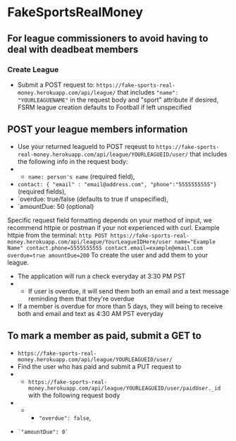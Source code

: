 # FakeSportsRealMoney
## For league commissioners to avoid having to deal with deadbeat members
### Create League
 * Submit a POST request to: `https://fake-sports-real-money.herokuapp.com/api/league/` that includes `"name": "YOURLEAGUENAME"` in the request body and "sport" attribute if desired, FSRM league creation defaults to Football if left unspecified

## POST your league members information
 * Use your returned leagueId to POST reqeust to `https://fake-sports-real-money.herokuapp.com/api/league/YOURLEAGUEID/user/` that includes the following info in the request body:
 * * `name: person's name` (required field),
 *  `contact: { "email" : "email@address.com", "phone":"5555555555"}` (required fields),
 *  `overdue: true/false (defaults to true if unspecified),
 *  `amountDue: 50 (optional)

Specific request field formatting depends on your method of input, we recommend httpie or postman if your not experienced with curl.
Example httpie from the terminal:
`http POST https://fake-sports-real-money.herokuapp.com/api/league/YourLeagueIDHere/user name="Example Name" contact.phone=5555555555 contact.email=example@email.com overdue=true amountDue=200`
To create the user and add them to your league.

* The application will run a check everyday at 3:30 PM PST
* * If user is overdue, it will send them both an email and a text message reminding them that they're overdue
* If a member is overdue for more than 5 days, they will being to receive both and email and text as 4:30 AM PST everyday

## To mark a member as paid, submit a GET to
* `https://fake-sports-real-money.herokuapp.com/api/league/YOURLEAGUEID/user/`
* Find the user who has paid and submit a PUT request to
* * `https://fake-sports-real-money.herokuapp.com/api/league/YOURLEAGUEID/user/paidUser._id`  with the following request body
* * * `"overdue": false`,
*     `"amountDue": 0`
